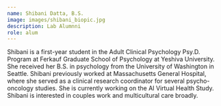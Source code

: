 ```yaml
---
name: Shibani Datta, B.S.
image: images/shibani_biopic.jpg
description: Lab Alumnni
role: alum
---
```


Shibani is a first-year student in the Adult Clinical Psychology Psy.D. Program at Ferkauf Graduate School of Psychology at Yeshiva University. She received her B.S. in psychology from the University of Washington in Seattle. Shibani previously worked at Massachusetts General Hospital, where she served as a clinical research coordinator for several psycho-oncology studies. She is currently working on the AI Virtual Health Study. Shibani is interested in couples work and multicultural care broadly. 